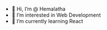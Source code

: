 - 👋 Hi, I’m @ Hemalatha
- 👀 I’m interested in Web Development
- 🌱 I’m currently learning React

<!---
Hemnani/Hemnani is a ✨ special ✨ repository because its `README.md` (this file) appears on your GitHub profile.
You can click the Preview link to take a look at your changes.
--->

